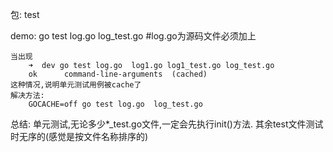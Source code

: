 包: test

demo:
    go test log.go log_test.go #log.go为源码文件必须加上
    
    当出现
        ➜  dev go test log.go  log1.go log1_test.go log_test.go
        ok  	command-line-arguments	(cached)
    这种情况,说明单元测试用例被cache了
    解决方法:  
        GOCACHE=off go test log.go  log_test.go

总结:
    单元测试,无论多少*_test.go文件,一定会先执行init()方法. 其余test文件测试时无序的(感觉是按文件名称排序的)
    